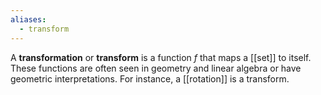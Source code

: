 ```yaml
---
aliases:
  - transform
---
```

A **transformation** or **transform** is a function $f$ that maps a [[set]] to itself. These functions are often seen in geometry and linear algebra or have geometric interpretations. For instance, a [[rotation]] is a transform.